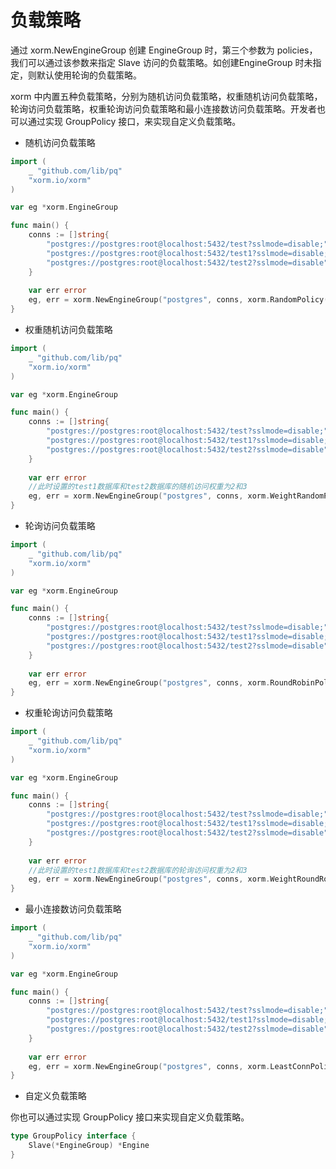 # 负载策略

通过 xorm.NewEngineGroup 创建 EngineGroup 时，第三个参数为 policies，我们可以通过该参数来指定 Slave 访问的负载策略。如创建EngineGroup 时未指定，则默认使用轮询的负载策略。

xorm 中内置五种负载策略，分别为随机访问负载策略，权重随机访问负载策略，轮询访问负载策略，权重轮询访问负载策略和最小连接数访问负载策略。开发者也可以通过实现 GroupPolicy 接口，来实现自定义负载策略。

* 随机访问负载策略

```Go
import (
    _ "github.com/lib/pq"
    "xorm.io/xorm"
)

var eg *xorm.EngineGroup

func main() {
	conns := []string{
		"postgres://postgres:root@localhost:5432/test?sslmode=disable;",
		"postgres://postgres:root@localhost:5432/test1?sslmode=disable;",
		"postgres://postgres:root@localhost:5432/test2?sslmode=disable",
	}
    
    var err error
	eg, err = xorm.NewEngineGroup("postgres", conns, xorm.RandomPolicy())
}
```

* 权重随机访问负载策略

```Go
import (
    _ "github.com/lib/pq"
    "xorm.io/xorm"
)

var eg *xorm.EngineGroup

func main() {
    conns := []string{
		"postgres://postgres:root@localhost:5432/test?sslmode=disable;",
		"postgres://postgres:root@localhost:5432/test1?sslmode=disable;",
		"postgres://postgres:root@localhost:5432/test2?sslmode=disable",
	}
    
    var err error
    //此时设置的test1数据库和test2数据库的随机访问权重为2和3
	eg, err = xorm.NewEngineGroup("postgres", conns, xorm.WeightRandomPolicy([]int{2, 3}))
}
```

* 轮询访问负载策略

```Go
import (
    _ "github.com/lib/pq"
    "xorm.io/xorm"
)

var eg *xorm.EngineGroup

func main() {
    conns := []string{
		"postgres://postgres:root@localhost:5432/test?sslmode=disable;",
		"postgres://postgres:root@localhost:5432/test1?sslmode=disable;",
		"postgres://postgres:root@localhost:5432/test2?sslmode=disable",
	}
    
    var err error
	eg, err = xorm.NewEngineGroup("postgres", conns, xorm.RoundRobinPolicy())
}
```

* 权重轮询访问负载策略

```Go
import (
    _ "github.com/lib/pq"
    "xorm.io/xorm"
)

var eg *xorm.EngineGroup

func main() {
    conns := []string{
		"postgres://postgres:root@localhost:5432/test?sslmode=disable;",
		"postgres://postgres:root@localhost:5432/test1?sslmode=disable;",
		"postgres://postgres:root@localhost:5432/test2?sslmode=disable",
	}
    
    var err error
    //此时设置的test1数据库和test2数据库的轮询访问权重为2和3
	eg, err = xorm.NewEngineGroup("postgres", conns, xorm.WeightRoundRobinPolicy([]int{2, 3}))
}
```

* 最小连接数访问负载策略

```Go
import (
    _ "github.com/lib/pq"
    "xorm.io/xorm"
)

var eg *xorm.EngineGroup

func main() {
    conns := []string{
		"postgres://postgres:root@localhost:5432/test?sslmode=disable;",
		"postgres://postgres:root@localhost:5432/test1?sslmode=disable;",
		"postgres://postgres:root@localhost:5432/test2?sslmode=disable",
	}
    
    var err error
	eg, err = xorm.NewEngineGroup("postgres", conns, xorm.LeastConnPolicy())
}
```

* 自定义负载策略

你也可以通过实现 GroupPolicy 接口来实现自定义负载策略。

```Go
type GroupPolicy interface {
	Slave(*EngineGroup) *Engine
}
```